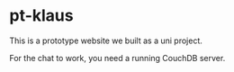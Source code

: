 # pt-klaus

This is a prototype website we built as a uni project. 

For the chat to work, you need a running CouchDB server.
